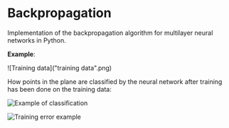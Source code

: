 # Backpropagation

Implementation of the backpropagation algorithm for multilayer neural networks in Python.



**Example**:

![Training data]("training data".png)


How points in the plane are classified by the neural network after training has been done on the training data:

![Example of classification](example_classification.png)





![Training error example](training_error.png)
